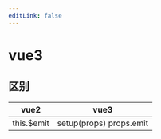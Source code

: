 ```yaml
---
editLink: false
---
```

# vue3

## 区别

| vue2  | vue3 |
| ------------- | ------------- |
| this.$emit  | setup(props) props.emit  |
